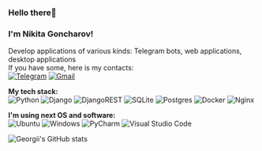### Hello there👋

### I'm Nikita Goncharov!
Develop applications of various kinds: Telegram bots, web applications, desktop applications <br>
If you have some, here is my contacts:<br>
[![Telegram](https://img.shields.io/badge/Telegram-2CA5E0?style=for-the-badge&logo=telegram&logoColor=white)](https://t.me/ARL1KIN)
[![Gmail](https://img.shields.io/badge/Gmail-D14836?style=for-the-badge&logo=gmail&logoColor=white)](nik55520001@gmail.com)<br>



**My tech stack:**\
  ![Python](https://img.shields.io/badge/python-3670A0?style=for-the-badge&logo=python&logoColor=ffdd54)
  ![Django](https://img.shields.io/badge/django-%23092E20.svg?style=for-the-badge&logo=django&logoColor=white)
  ![DjangoREST](https://img.shields.io/badge/DJANGO-REST-ff1709?style=for-the-badge&logo=django&logoColor=white&color=ff1709&labelColor=gray)
  ![SQLite](https://img.shields.io/badge/sqlite-%2307405e.svg?style=for-the-badge&logo=sqlite&logoColor=white)
  ![Postgres](https://img.shields.io/badge/postgres-%23316192.svg?style=for-the-badge&logo=postgresql&logoColor=white)
  ![Docker](https://img.shields.io/badge/docker-%230db7ed.svg?style=for-the-badge&logo=docker&logoColor=white)
  ![Nginx](https://img.shields.io/badge/nginx-%23009639.svg?style=for-the-badge&logo=nginx&logoColor=white)

**I'm using next OS and software:**\
  ![Ubuntu](https://img.shields.io/badge/Ubuntu-E95420?style=for-the-badge&logo=ubuntu&logoColor=white)
  ![Windows](https://img.shields.io/badge/Windows-0078D6?style=for-the-badge&logo=windows&logoColor=white)
  ![PyCharm](https://img.shields.io/badge/pycharm-143?style=for-the-badge&logo=pycharm&logoColor=black&color=black&labelColor=green)
  ![Visual Studio Code](https://img.shields.io/badge/Visual%20Studio%20Code-0078d7.svg?style=for-the-badge&logo=visual-studio-code&logoColor=white)


![Georgii's GitHub stats](https://github-readme-stats.vercel.app/api?username=ARLIKIN&show_icons=true&theme=transparent)
